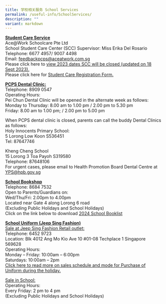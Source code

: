```yaml
---
title: 学校相关服务 School Services
permalink: /useful-info/SchoolServices/
description: ""
variant: markdown
---
```

<b><u>Student Care Service </u></b><br>
Ace@Work Schoolcare Pte Ltd <br>
School Student Care Center (SCC) Supervisor: Miss Erika Del Rosario <br>
Telephone: 6677 4957/ 9007 4498 <br>
Email: [feedbackpcps@aceatwork.com.sg](feedbackpcps@aceatwork.com.sg)<br>
Please click here to [view 2023 dates SCC will be closed (updated on 18 Sept 2023).](/files/School%20Services/year%202023%20closure%20notice%20updated%2018sept.pdf)<br>
Please click here for [Student Care Registration Form. ](/files/School%20Services/2022-PCPS-student-care-registration-form.pdf) <br>

<b><u>PCPS Dental Clinic: </u></b><br>
Telephone: 8909 0547<br>
Operating Hours:<br>
Pei Chun Dental Clinic will be opened in the alternate week as follows:<br>
Monday to Thursday: 8.00 am to 1.00 pm / 2.00 pm to 5.30 pm <br>
Friday: 8.00 am to 1.00 pm; / 2.00 pm to 5.00 pm<br>

When PCPS dental clinic is closed, parents can call the buddy Dental Clinics as follows:<br>
Holy Innocents Primary School:<br>
5 Lorong Low Koon S536451<br>
Tel: 87647746<br>

Kheng Cheng School<br>
15 Lorong 3 Toa Payoh S319580<br>
Telephone: 87648106<br>
For urgent cases, please email to Health Promotion Board Dental Centre at [YPS@hpb.gov.sg](YPS@hpb.gov.sg)

<b><u>School Bookshop</u></b><br>
Telephone: 8684 7532 <br>
Open to Parents/Guardians on:<br>
Wed/Thu/Fri: 2.00pm to 4.00pm<br>
Located near Gate 4 along Lorong 6 road<br>
(Excluding Public Holidays and School Holidays)<br>
Click on the link below to download 
[2024 School Booklist](https://drive.google.com/drive/folders/14YvSZ5iXTqfExPLiD9mKtfjT8aIi8ue9?usp=sharing)


<b><u>School Uniform (Jeep Sing Fashion)</u></b><br>
<u>Sale at Jeep Sing Fashion Retail outlet:</u><br>
Telephone: 6452 9723<br>
Location: 
Blk 4012 Ang Mo Kio Ave 10
#01-08 Techplace 1 Singapore 569628<br>
Operating Hours: <br>
Monday – Friday: 10:00am – 6:00pm<br>
Saturdays: 10:00am – 2pm<br>
[Click here to read more on sales schedule and mode for Purchase of Uniform during the holiday.](/files/School%20Services/PCPS_Uniform_Sale_Schedule_2023.pdf)

<u>Sale in School:</u><br>
Operating Hours: <br>
Every Friday: 2 pm to 4 pm<br>
(Excluding Public Holidays and School Holidays)<br>
